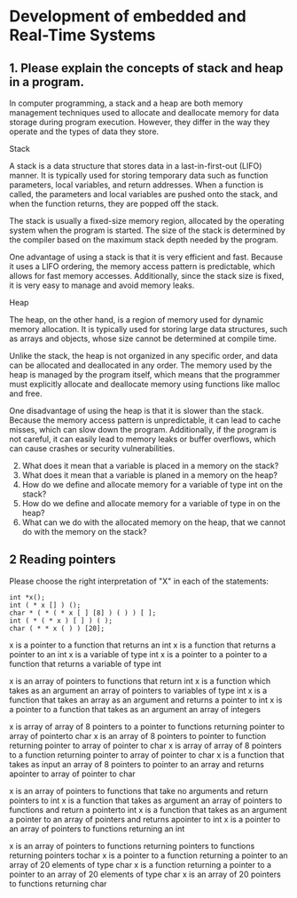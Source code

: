 # Development of embedded and Real-Time Systems

## 1. Please explain the concepts of stack and heap in a program.

In computer programming, a stack and a heap are both memory management techniques used to allocate and deallocate memory for data storage during program execution. However, they differ in the way they operate and the types of data they store.

Stack

A stack is a data structure that stores data in a last-in-first-out (LIFO) manner. It is typically used for storing temporary data such as function parameters, local variables, and return addresses. When a function is called, the parameters and local variables are pushed onto the stack, and when the function returns, they are popped off the stack.

The stack is usually a fixed-size memory region, allocated by the operating system when the program is started. The size of the stack is determined by the compiler based on the maximum stack depth needed by the program.

One advantage of using a stack is that it is very efficient and fast. Because it uses a LIFO ordering, the memory access pattern is predictable, which allows for fast memory accesses. Additionally, since the stack size is fixed, it is very easy to manage and avoid memory leaks.

Heap

The heap, on the other hand, is a region of memory used for dynamic memory allocation. It is typically used for storing large data structures, such as arrays and objects, whose size cannot be determined at compile time.

Unlike the stack, the heap is not organized in any specific order, and data can be allocated and deallocated in any order. The memory used by the heap is managed by the program itself, which means that the programmer must explicitly allocate and deallocate memory using functions like malloc and free.

One disadvantage of using the heap is that it is slower than the stack. Because the memory access pattern is unpredictable, it can lead to cache misses, which can slow down the program. Additionally, if the program is not careful, it can easily lead to memory leaks or buffer overflows, which can cause crashes or security vulnerabilities.

2. What does it mean that a variable is placed in a memory on the stack?
3. What does it mean that a variable is planed in a memory on the heap?
4. How do we define and allocate memory for a variable of type int on the stack?
5. How do we define and allocate memory for a variable of type in on the heap?
6. What can we do with the allocated memory on the heap, that we cannot do with the memory on
the stack?

## 2 Reading pointers
Please choose the right interpretation of "X" in each of the statements:
```
int *x();
int ( * x [] ) ();
char * ( * ( * x [ ] [8] ) ( ) ) [ ];
int ( * ( * x ) [ ] ) ( );
char ( * * x ( ) ) [20];
```
x is a pointer to a function that returns an int
x is a function that returns a pointer to an int
x is a variable of type int
x is a pointer to a pointer to a function that returns a variable of type int

x is an array of pointers to functions that return int
x is a function which takes as an argument an array of pointers to variables of type int
x is a function that takes an array as an argument and returns a pointer to int
x is a pointer to a function that takes as an argument an array of integers

x is array of array of 8 pointers to a pointer to functions returning pointer to array of pointerto char
x is an array of 8 pointers to pointer to function returning pointer to array of pointer to char
x is array of array of 8 pointers to a function returning pointer to array of pointer to char
x is a function that takes as input an array of 8 pointers to pointer to an array and returns apointer to array of pointer to char

x is an array of pointers to functions that take no arguments and return pointers to int
x is a function that takes as argument an array of pointers to functions and return a pointerto int
x is a function that takes as an argument a pointer to an array of pointers and returns apointer to int
x is a pointer to an array of pointers to functions returning an int

x is an array of pointers to functions returning pointers to functions returning pointers tochar
x is a pointer to a function returning a pointer to an array of 20 elements of type char
x is a function returning a pointer to a pointer to an array of 20 elements of type char
x is an array of 20 pointers to functions returning char
